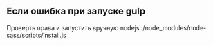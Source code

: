 
Если ошибка при запуске gulp
----------------------------
Проверть права и запустить вручную
nodejs ./node_modules/node-sass/scripts/install.js